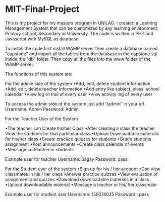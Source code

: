# MIT-Final-Project
This is my project for my masters program in UNILAG. I created a Learning Management System that can be customized by any learning environment: Primary school, Secondary or University. The code is written in PHP and Javascript with MySQL as database.

To install the code first install WAMP server then create a database named "capstone" and import all the tables from the database in the capstone.sql inside the "db" folder. Then copy all the files into the www folder of the WAMP server.

The functions of this system are:

For the admin side of the system
•Add, edit, delete student information
•Add, edit, delete teacher information
•Add entry like subject, class, school calendar
•View log-in trail of every user
•View activity log of every user

To access the admin side of the system just add “/admin” in your url.
Username: Admin
Password: Admin

For the Teacher User of the System

•The teacher can Create his/her Class
•After creating a class the teacher View the students for that particular class
•Upload Downloadable materials for his/her class
•Create practice quizzes for students
•Grade students assignment
•Post announcements
•Create class calendar of events
•Message co teacher or students

Example user for teacher
Username: Sagay
Password: pass

For the Student user of the system
•Sign up for his / her account
•Can view classmates in his / her class
•Answer practice quizzes
•View evaluation of assignment and quizzes
•Download downloadable materials in a class
•Upload downloadable material
•Message a teacher or his/ her classmate

Example user for student user
Username: 159074035
Password : pass
